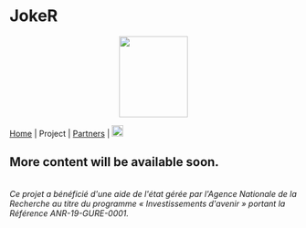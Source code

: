 # JokeR
<p align="center">
  <img src="Joker.png" width="120" height="142">
</p>

[Home](index) | Project | [Partners](partners) | [<img src="drapeau FR.png" width="20">](https://motsmachines.github.io/joker/FR/projet)
<br>

## More content will be available soon.

<br>*Ce projet a bénéficié d'une aide de l'état gérée par l'Agence Nationale de la Recherche au titre du programme « Investissements d'avenir » portant la Référence ANR-19-GURE-0001.*
